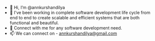 - 👋 Hi, I’m @annkurshandilya
- 🌱 I've been working in complete software development life cycle from end to end to create scalable and efficient systems that are both functional and beautiful.
- 💞️ Connect with me for any software development need.
- 📫 We can connect on - annkurshandilya@gmail.com

<!---
annkurshandilya/annkurshandilya is a ✨ special ✨ repository because its `README.md` (this file) appears on your GitHub profile.
You can click the Preview link to take a look at your changes.
--->
<script src="https://platform.linkedin.com/badges/js/profile.js" async defer type="text/javascript"></script>
